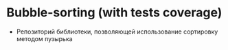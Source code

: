 # Bubble-sorting (with tests coverage)
- Репозиторий библиотеки, позволяющей использование сортировку методом пузырька
